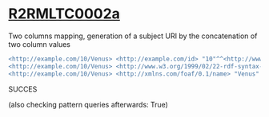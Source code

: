
# [R2RMLTC0002a](https://www.w3.org/TR/rdb2rdf-test-cases/#R2RMLTC0002a)
Two columns mapping, generation of a subject URI by the concatenation of two column values

```diff
<http://example.com/10/Venus> <http://example.com/id> "10"^^<http://www.w3.org/2001/XMLSchema#integer> .
<http://example.com/10/Venus> <http://www.w3.org/1999/02/22-rdf-syntax-ns#type> <http://xmlns.com/foaf/0.1/Person> .
<http://example.com/10/Venus> <http://xmlns.com/foaf/0.1/name> "Venus" .
```

SUCCES

(also checking pattern queries afterwards: True)
